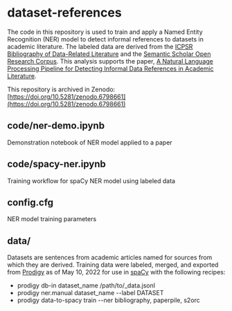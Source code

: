 # dataset-references

The code in this repository is used to train and apply a Named Entity Recognition (NER) model to detect informal references to datasets in academic literature. The labeled data are derived from the [ICPSR Bibliography of Data-Related Literature](https://www.icpsr.umich.edu/web/pages/ICPSR/citations/) and the [Semantic Scholar Open Research Corpus](https://github.com/allenai/s2orc). This analysis supports the paper, [A Natural Language Processing Pipeline for Detecting Informal Data References in Academic Literature](https://arxiv.org/abs/2205.11651).

This repository is archived in Zenodo: [https://doi.org/10.5281/zenodo.6798661](https://doi.org/10.5281/zenodo.6798661)

## code/ner-demo.ipynb
Demonstration notebook of NER model applied to a paper

## code/spacy-ner.ipynb
Training workflow for spaCy NER model using labeled data

## config.cfg
NER model training parameters

## data/
Datasets are sentences from academic articles named for sources from which they are derived. Training data were labeled, merged, and exported from [Prodigy](https://prodi.gy/docs/named-entity-recognition) as of May 10, 2022 for use in [spaCy](https://spacy.io/usage/training) with the following recipes:
* prodigy db-in dataset_name /path/to/_data.jsonl
* prodigy ner.manual dataset_name --label DATASET
* prodigy data-to-spacy train --ner bibliography, paperpile, s2orc
